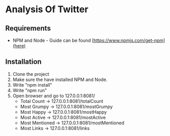 # Analysis Of Twitter

## Requirements
 - NPM and Node - Guide can be found [https://www.npmjs.com/get-npm](here)

## Installation
 1. Clone the project
 2. Make sure the have installed NPM and Node.
 3. Write "npm install"
 4. Write "npm run"
 5. Open browser and go to 127.0.0.1:8081/
    - Total Count -> 127.0.0.1:8081/totalCount
    - Most Grumpy -> 127.0.0.1:8081/mostGrumpy
    - Most Happy -> 127.0.0.1:8081/mostHappy
    - Most Active -> 127.0.0.1:8081/mostActive
    - Most Mentioned -> 127.0.0.1:8081/mostMentioned
    - Most Links -> 127.0.0.1:8081/links